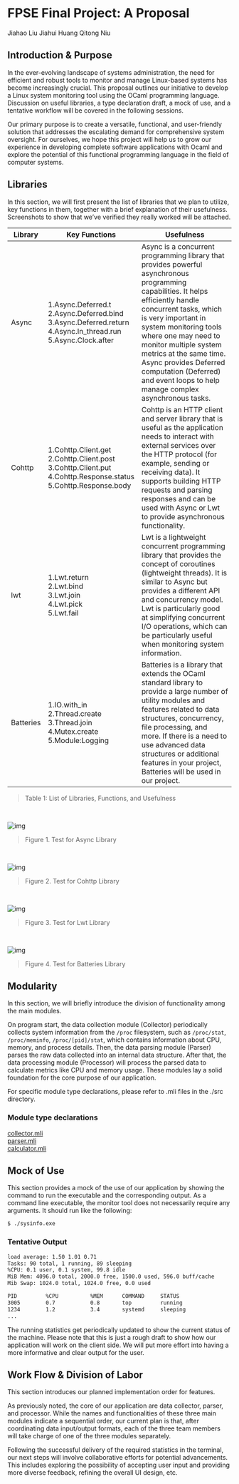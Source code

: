 # FPSE Final Project: A Proposal
Jiahao Liu          Jiahui Huang          Qitong Niu  
## Introduction & Purpose
In the ever-evolving landscape of systems administration, the need for efficient and robust tools to monitor and manage Linux-based systems has become increasingly crucial. This proposal outlines our initiative to develop a Linux system monitoring tool using the OCaml programming language. Discussion on useful libraries, a type declaration draft, a mock of use, and a tentative workflow will be covered in the following sessions.

Our primary purpose is to create a versatile, functional, and user-friendly solution that addresses the escalating demand for comprehensive system oversight. For ourselves, we hope this project will help us to grow our experience in developing complete software applications with Ocaml and explore the potential of this functional programming language in the field of computer systems.

## Libraries 
In this section, we will first present the list of libraries that we plan to utilize, key functions in them, together with a brief explanation of their usefulness. Screenshots to show that we’ve verified they really worked will be attached.

| Library   | Key Functions                                                | Usefulness                                                   |
| --------- | ------------------------------------------------------------ | ------------------------------------------------------------ |
| Async     | 1.Async.Deferred.t <br />2.Async.Deferred.bind <br />3.Async.Deferred.return <br />4.Async.In_thread.run <br />5.Async.Clock.after | Async is a concurrent programming library that provides powerful asynchronous programming capabilities. It helps efficiently handle concurrent tasks, which is very important in system monitoring tools where one may need to monitor multiple system metrics at the same time. Async provides Deferred computation (Deferred) and event loops to help manage complex asynchronous tasks. |
| Cohttp    | 1.Cohttp.Client.get <br />2.Cohttp.Client.post <br />3.Cohttp.Client.put <br />4.Cohttp.Response.status<br /> 5.Cohttp.Response.body<br /> | Cohttp is an HTTP client and server library that is useful as the application needs to interact with external services over the HTTP protocol (for example, sending or receiving data). It supports building HTTP requests and parsing responses and can be used with Async or Lwt to provide asynchronous functionality. |
| lwt       | 1.Lwt.return<br />2.Lwt.bind<br />3.Lwt.join<br />4.Lwt.pick<br />5.Lwt.fail | Lwt is a lightweight concurrent programming library that provides the concept of coroutines (lightweight threads). It is similar to Async but provides a different API and concurrency model. Lwt is particularly good at simplifying concurrent I/O operations, which can be particularly useful when monitoring system information. |
| Batteries | 1.IO.with_in<br /> 2.Thread.create <br />3.Thread.join<br /> 4.Mutex.create <br />5.Module:Logging | Batteries is a library that extends the OCaml standard library to provide a large number of utility modules and features related to data structures, concurrency, file processing, and more. If there is a need to use advanced data structures or additional features in your project, Batteries will be used in our project. |

> Table 1: List of Libraries, Functions, and Usefulness 

<br>

![img](./images/Figure1TestforAsyncLibrary.png)
> Figure 1. Test for Async Library  
  


<br>

![img](./images/Figure2TestForCohttpLibrary.png)

> Figure 2. Test for Cohttp Library

<br>

![img](./images/Figure3TestForLwtLibrary.png)

> Figure 3. Test for Lwt Library

<br>

![img](./images/Figure4TestForBatteriesLibrary.png)

> Figure 4. Test for Batteries Library



## Modularity

In this section, we will briefly introduce the division of functionality among the main modules. 

On program start, the data collection module (Collector) periodically collects system information from the `/proc` filesystem, such as `/proc/stat`, `/proc/meminfo`, `/proc/[pid]/stat`, which contains information about  CPU, memory, and process details. Then, the data parsing module (Parser) parses the raw data collected into an internal data structure. After that, the data processing module (Processor) will process the parsed data to calculate metrics like CPU and memory usage. These modules lay a solid foundation for the core purpose of our application.

For specific module type declarations, please refer to .mli files in the ./src directory.

### Module type declarations
[collector.mli](../src/collector.mli)  
[parser.mli](../src/parser.mli)  
[calculator.mli](../src/calculator.mli)

## Mock of Use

This section provides a mock of the use of our application by showing the command to run the executable and the corresponding output. As a command line executable, the monitor tool does not necessarily require any arguments. It should run like the following:

```bash
$ ./sysinfo.exe
```
### Tentative Output

```bash
load average: 1.50 1.01 0.71
Tasks: 90 total, 1 running, 89 sleeping
%CPU: 0.1 user, 0.1 system, 99.8 idle
MiB Mem: 4096.0 total, 2000.0 free, 1500.0 used, 596.0 buff/cache
Mib Swap: 1024.0 total, 1024.0 free, 0.0 used

PID		    %CPU	      %MEM	    COMMAND	    STATUS
3005		0.7           0.8		top		    running
1234		1.2           3.4		systemd	    sleeping
...
```

The running statistics get periodically updated to show the current status of the machine. Please note that this is just a rough draft to show how our application will work on the client side. We will put more effort into having a more informative and clear output for the user.

## Work Flow & Division of Labor

This section introduces our planned implementation order for features.

As previously noted, the core of our application are data collector, parser, and processor. While the names and functionalities of these three main modules indicate a sequential order, our current plan is that, after coordinating data input/output formats, each of the three team members will take charge of one of the three modules separately. 

Following the successful delivery of the required statistics in the terminal, our next steps will involve collaborative efforts for potential advancements. This includes exploring the possibility of accepting user input and providing more diverse feedback, refining the overall UI design, etc.







